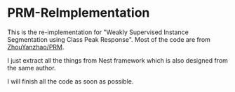 # PRM-ReImplementation
This is the re-implementation for "Weakly Supervised Instance Segmentation using Class Peak Response". Most of the code are from [ZhouYanzhao/PRM](https://github.com/ZhouYanzhao/PRM/tree/master).

I just extract all the things from Nest framework which is also designed from the same author.

I will finish all the code as soon as possible.
